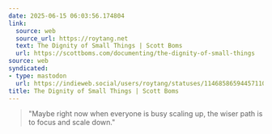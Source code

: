 ```yaml
---
date: 2025-06-15 06:03:56.174804
link:
  source: web
  source_url: https://roytang.net
  text: The Dignity of Small Things | Scott Boms
  url: https://scottboms.com/documenting/the-dignity-of-small-things
source: web
syndicated:
- type: mastodon
  url: https://indieweb.social/users/roytang/statuses/114685865944571109
title: The Dignity of Small Things | Scott Boms
---
```


> "Maybe right now when everyone is busy scaling up, the wiser path is to focus and scale down."